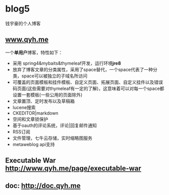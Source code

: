# blog5
钱宇豪的个人博客

## www.qyh.me

一个**单用户**博客，特性如下：
* 采用 spring4&mybaits&thymeleaf开发，运行环境**jre8**
* 放弃了博客文章的分类属性，采用了space替代，一个space代表了一种分类，space可以被独立的子域名所访问
* 可覆盖的页面模板和挂件模板、自定义页面、拓展页面、自定义挂件以及错误码页面(这些需要对thymeleaf有一定的了解)，这意味着可以对每一个space都设置一套模板(一些公用的页面除外)
* 文章置顶、定时发布以及草稿箱
* lucene搜索
* CKEDITOR|markdown
* 空间和文章锁保护
* 基于oauth的评论系统，评论|回复邮件通知
* RSS订阅
* 文件管理，七牛云存储，实时缩略图服务
* metaweblog api支持

## Executable War http://www.qyh.me/page/executable-war


## doc: http://doc.qyh.me

